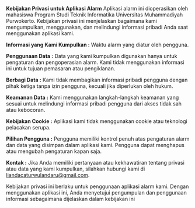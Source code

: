 **Kebijakan Privasi untuk Aplikasi Alarm**
Aplikasi alarm ini dioperasikan oleh mahasiswa Program Studi Teknik Informatika Universitas Muhammadiyah Purwokerto. Kebijakan privasi ini menjelaskan bagaimana kami mengumpulkan, menggunakan, dan melindungi informasi pribadi Anda saat menggunakan aplikasi kami.

**Informasi yang Kami Kumpulkan :**
Waktu alarm yang diatur oleh pengguna.

**Penggunaan Data :**
Data yang kami kumpulkan digunakan hanya untuk pengaturan dan pengoperasian alarm. Kami tidak menggunakan informasi ini untuk tujuan pemasaran atau pengiklanan.

**Berbagi Data :**
Kami tidak membagikan informasi pribadi pengguna dengan pihak ketiga tanpa izin pengguna, kecuali jika diperlukan oleh hukum.

**Keamanan Data :**
Kami menggunakan langkah-langkah keamanan yang sesuai untuk melindungi informasi pribadi pengguna dari akses tidak sah atau kebocoran.

**Kebijakan Cookie :**
Aplikasi kami tidak menggunakan cookie atau teknologi pelacakan serupa.

**Pilihan Pengguna :**
Pengguna memiliki kontrol penuh atas pengaturan alarm dan data yang disimpan dalam aplikasi kami. Pengguna dapat menghapus atau mengubah pengaturan kapan saja.

**Kontak :**
Jika Anda memiliki pertanyaan atau kekhawatiran tentang privasi atau data yang kami kumpulkan, silahkan hubungi kami di liandacaturwulandaru@gmail.com.

Kebijakan privasi ini berlaku untuk penggunaan aplikasi alarm kami. Dengan menggunakan aplikasi ini, Anda menyetujui pengumpulan dan penggunaan informasi sebagaimana dijelaskan dalam kebijakan ini
